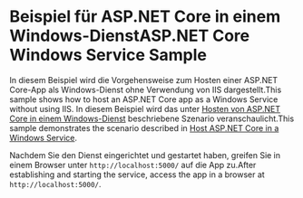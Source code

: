 # <a name="aspnet-core-windows-service-sample"></a><span data-ttu-id="7c765-101">Beispiel für ASP.NET Core in einem Windows-Dienst</span><span class="sxs-lookup"><span data-stu-id="7c765-101">ASP.NET Core Windows Service Sample</span></span>

<span data-ttu-id="7c765-102">In diesem Beispiel wird die Vorgehensweise zum Hosten einer ASP.NET Core-App als Windows-Dienst ohne Verwendung von IIS dargestellt.</span><span class="sxs-lookup"><span data-stu-id="7c765-102">This sample shows how to host an ASP.NET Core app as a Windows Service without using IIS.</span></span> <span data-ttu-id="7c765-103">In diesem Beispiel wird das unter [Hosten von ASP.NET Core in einem Windows-Dienst](https://docs.microsoft.com/aspnet/core/host-and-deploy/windows-service) beschriebene Szenario veranschaulicht.</span><span class="sxs-lookup"><span data-stu-id="7c765-103">This sample demonstrates the scenario described in [Host ASP.NET Core in a Windows Service](https://docs.microsoft.com/aspnet/core/host-and-deploy/windows-service).</span></span>

<span data-ttu-id="7c765-104">Nachdem Sie den Dienst eingerichtet und gestartet haben, greifen Sie in einem Browser unter `http://localhost:5000/` auf die App zu.</span><span class="sxs-lookup"><span data-stu-id="7c765-104">After establishing and starting the service, access the app in a browser at `http://localhost:5000/`.</span></span>

